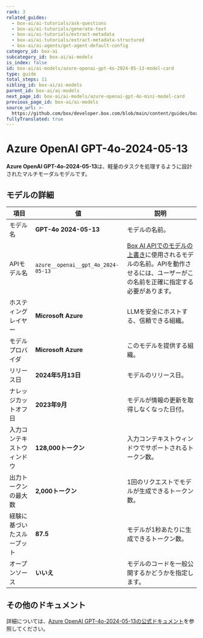 ```yaml
---
rank: 3
related_guides:
  - box-ai/ai-tutorials/ask-questions
  - box-ai/ai-tutorials/generate-text
  - box-ai/ai-tutorials/extract-metadata
  - box-ai/ai-tutorials/extract-metadata-structured
  - box-ai/ai-agents/get-agent-default-config
category_id: box-ai
subcategory_id: box-ai/ai-models
is_index: false
id: box-ai/ai-models/azure-openai-gpt-4o-2024-05-13-model-card
type: guide
total_steps: 11
sibling_id: box-ai/ai-models
parent_id: box-ai/ai-models
next_page_id: box-ai/ai-models/azure-openai-gpt-4o-mini-model-card
previous_page_id: box-ai/ai-models
source_url: >-
  https://github.com/box/developer.box.com/blob/main/content/guides/box-ai/ai-models/azure-openai-gpt-4o-2024-05-13-model-card.md
fullyTranslated: true
---
```

# Azure OpenAI GPT-4o-2024-05-13

**Azure OpenAI GPT-4o-2024-05-13**は、軽量のタスクを処理するように設計されたマルチモーダルモデルです。

## モデルの詳細

| 項目            | 値                                  | 説明                                                                                 |
| ------------- | ---------------------------------- | ---------------------------------------------------------------------------------- |
| モデル名          | **GPT-4o 2024-05-13**              | モデルの名前。                                                                            |
| APIモデル名       | `azure__openai__gpt_4o_2024-05-13` | [Box AI APIでのモデルの上書き][overrides]に使用されるモデルの名前。APIを動作させるには、ユーザーがこの名前を正確に指定する必要があります。 |
| ホスティングレイヤー    | **Microsoft Azure**                | LLMを安全にホストする、信頼できる組織。                                                              |
| モデルプロバイダ      | **Microsoft Azure**                | このモデルを提供する組織。                                                                      |
| リリース日         | **2024年5月13日**                     | モデルのリリース日。                                                                         |
| ナレッジカットオフ日    | **2023年9月**                        | モデルが情報の更新を取得しなくなった日付。                                                              |
| 入力コンテキストウィンドウ | **128,000トークン**                    | 入力コンテキストウィンドウでサポートされるトークン数。                                                        |
| 出力トークンの最大数    | **2,000トークン**                      | 1回のリクエストでモデルが生成できるトークン数。                                                           |
| 経験に基づいたスループット | **87.5**                           | モデルが1秒あたりに生成できるトークン数。                                                              |
| オープンソース       | **いいえ**                            | モデルのコードを一般公開するかどうかを指定します。                                                          |

## その他のドキュメント

詳細については、[Azure OpenAI GPT-4o-2024-05-13の公式ドキュメント][azure-ai-mini-4o-model]を参照してください。

[azure-ai-mini-4o-model]: https://learn.microsoft.com/en-us/azure/ai-services/openai/concepts/models?tabs=python-secure#gpt-4o-and-gpt-4-turbo

[overrides]: g://box-ai/ai-agents/ai-agent-overrides
